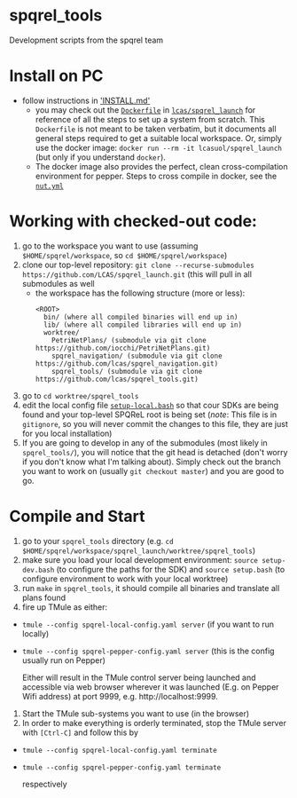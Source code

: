 # spqrel_tools
Development scripts from the spqrel team

# Install on PC

* follow instructions in ['INSTALL.md'](./INSTALL.md)
    * you may check out the [`Dockerfile`](https://github.com/LCAS/spqrel_launch/blob/master/Dockerfile) in [`lcas/spqrel_launch`](https://github.com/LCAS/spqrel_launch) for reference of all the steps to set up a system from scratch. This `Dockerfile` is not meant to be taken verbatim, but it documents all general steps required to get a suitable local workspace. Or, simply use the docker image: `docker run --rm -it lcasuol/spqrel_launch` (but only if you understand `docker`).
    * The docker image also provides the perfect, clean cross-compilation environment for pepper. Steps to cross compile in docker, see the [`nut.yml`](https://github.com/LCAS/spqrel_launch/blob/master/nut.yml)

# Working with checked-out code:

1. go to the workspace you want to use (assuming `$HOME/spqrel/workspace`, so `cd $HOME/spqrel/workspace`)
1. clone our top-level repository: `git clone --recurse-submodules https://github.com/LCAS/spqrel_launch.git` (this will pull in all submodules as well
    * the workspace has the following structure (more or less):
        ```
        <ROOT>
          bin/ (where all compiled binaries will end up in)
          lib/ (where all compiled libraries will end up in)
          worktree/
            PetriNetPlans/ (submodule via git clone https://github.com/iocchi/PetriNetPlans.git)
            spqrel_navigation/ (submodule via git clone https://github.com/lcas/spqrel_navigation.git)
            spqrel_tools/ (submodule via git clone https://github.com/lcas/spqrel_tools.git)
        ```
1. go to `cd worktree/spqrel_tools`
1. edit the local config file [`setup-local.bash`](./setup-local.bash) so that cour SDKs are being found and your top-level SPQReL root is being set (_note_: This file is in `gitignore`, so you will never commit the changes to this file, they are just for you local installation)
1. If you are going to develop in any of the submodules (most likely in `spqrel_tools/`), you will notice that the git head is detached (don't worry if you don't know what I'm talking about). Simply check out the branch you want to work on (usually `git checkout master`) and you are good to go.

# Compile and Start

1. go to your `spqrel_tools` directory (e.g. `cd $HOME/spqrel/workspace/spqrel_launch/worktree/spqrel_tools`)
1. make sure you load your local development environment: `source setup-dev.bash` (to configure the paths for the SDK) and `source setup.bash` (to configure environment to work with your local worktree) 
1. run `make` in `spqrel_tools`, it should compile all binaries and translate all plans found
1. fire up TMule as either:
  * `tmule --config spqrel-local-config.yaml server` (if you want to run locally)
  * `tmule --config spqrel-pepper-config.yaml server` (this is the config usually run on Pepper)

    Either will result in the TMule control server being launched and accessible via web browser wherever it was launched (E.g. on Pepper Wifi address) at port 9999, e.g. http://localhost:9999.
1. Start the TMule sub-systems you want to use (in the browser)
1. In order to make everything is orderly terminated, stop the TMule server with `[Ctrl-C]` and follow this by 
  * `tmule --config spqrel-local-config.yaml terminate` 
  * `tmule --config spqrel-pepper-config.yaml terminate` 

    respectively


